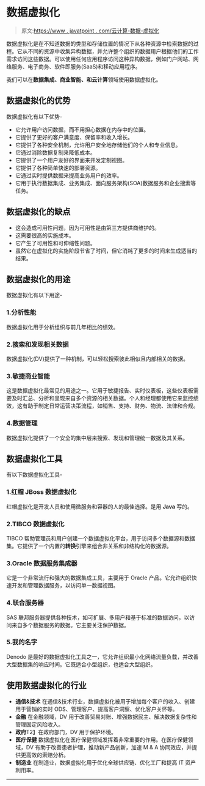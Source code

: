# 数据虚拟化

> 原文:[https://www . javatpoint . com/云计算-数据-虚拟化](https://www.javatpoint.com/cloud-computing-data-virtualization)

数据虚拟化是在不知道数据的类型和存储位置的情况下从各种资源中检索数据的过程。它从不同的资源中收集异构数据，并允许整个组织的数据用户根据他们的工作需求访问这些数据。可以使用任何应用程序访问这种异构数据，例如门户网站、网络服务、电子商务、软件即服务(SaaS)和移动应用程序。

我们可以在**数据集成、商业智能、**和**云计算**领域使用数据虚拟化。

## 数据虚拟化的优势

数据虚拟化有以下优势-

*   它允许用户访问数据，而不用担心数据在内存中的位置。
*   它提供了更好的客户满意度、保留率和收入增长。
*   它提供了各种安全机制，允许用户安全地存储他们的个人和专业信息。
*   它通过消除数据复制来降低成本。
*   它提供了一个用户友好的界面来开发定制视图。
*   它提供了各种简单快速的部署资源。
*   它通过实时提供数据来提高业务用户的效率。
*   它用于执行数据集成、业务集成、面向服务架构(SOA)数据服务和企业搜索等任务。

## 数据虚拟化的缺点

*   这会造成可用性问题，因为可用性是由第三方提供商维护的。
*   这需要很高的实施成本。
*   它产生了可用性和可伸缩性问题。
*   虽然它在虚拟化的实施阶段节省了时间，但它消耗了更多的时间来生成适当的结果。

## 数据虚拟化的用途

数据虚拟化有以下用途-

### 1.分析性能

数据虚拟化用于分析组织与前几年相比的绩效。

### 2.搜索和发现相关数据

数据虚拟化(DV)提供了一种机制，可以轻松搜索彼此相似且内部相关的数据。

### 3.敏捷商业智能

这是数据虚拟化最常见的用途之一。它用于敏捷报告、实时仪表板，这些仪表板需要及时汇总、分析和呈现来自多个资源的相关数据。个人和经理都使用它来监控绩效，这有助于制定日常运营决策流程，如销售、支持、财务、物流、法律和合规。

### 4.数据管理

数据虚拟化提供了一个安全的集中层来搜索、发现和管理统一数据及其关系。

## 数据虚拟化工具

有以下数据虚拟化工具-

### 1.红帽 JBoss 数据虚拟化

红帽虚拟化是开发人员和使用微服务和容器的人的最佳选择。是用 **Java** 写的。

### 2.TIBCO 数据虚拟化

TIBCO 帮助管理员和用户创建一个数据虚拟化平台，用于访问多个数据源和数据集。它提供了一个内置的**转换**引擎来组合非关系和非结构化的数据源。

### 3.Oracle 数据服务集成器

它是一个非常流行和强大的数据集成工具，主要用于 Oracle 产品。它允许组织快速开发和管理数据服务，以访问单一数据视图。

### 4.联合服务器

SAS 联邦服务器提供各种技术，如可扩展、多用户和基于标准的数据访问，以访问来自多个数据服务的数据。它主要关注保护数据。

### 5.我的名字

Denodo 是最好的数据虚拟化工具之一，它允许组织最小化网络流量负载，并改善大型数据集的响应时间。它既适合小型组织，也适合大型组织。

## 使用数据虚拟化的行业

*   **通信&技术**
    在通信&技术行业，数据虚拟化被用于增加每个客户的收入、创建用于营销的实时 ODS、管理客户、提高客户洞察、优化客户关怀等。
*   **金融**
    在金融领域，DV 用于改善贸易对账、增强数据民主、解决数据复杂性和管理固定风险收入。
*   **政府**T2】在政府部门，DV 用于保护环境。
*   **医疗保健**
    数据虚拟化在医疗保健领域发挥着非常重要的作用。在医疗保健领域，DV 有助于改善患者护理，推动新产品创新，加速 M & A 协同效应，并提供更高效的索赔分析。
*   **制造业**
    在制造业，数据虚拟化用于优化全球供应链、优化工厂和提高 IT 资产利用率。

* * *